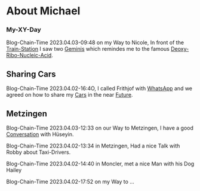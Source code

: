 # About Michael

### My-XY-Day

Blog-Chain-Time 2023.04.03-09:48 on my Way to Nicole, In front of the [Train-Station](8010001.md) I saw two [Geminis](40000002.md) which remindes me to the famous [Deoxy-Ribo-Nucleic-Acid](100000001.md).

## Sharing Cars

Blog-Chain-Time 2023.04.02-16:4O, I called Frithjof with [WhatsApp](9000047.md) and we agreed on how to share my [Cars](20000004.md) in the near [Future](10000004.md).

## Metzingen 

Blog-Chain-Time 2023.04.03-12:33 on our Way to Metzingen, I have a good [Conversation](404.md) with Hüseyin.

Blog-Chain-Time 2023.04.02-13:34 in Metzingen, Had a nice Talk with Robby about Taxi-Drivers.

Blog-Chain-Time 2023.04.02-14:40 in Moncler, met a nice Man with his Dog Hailey

Blog-Chain-Time 2023.04.02-17:52 on my Way to ...
